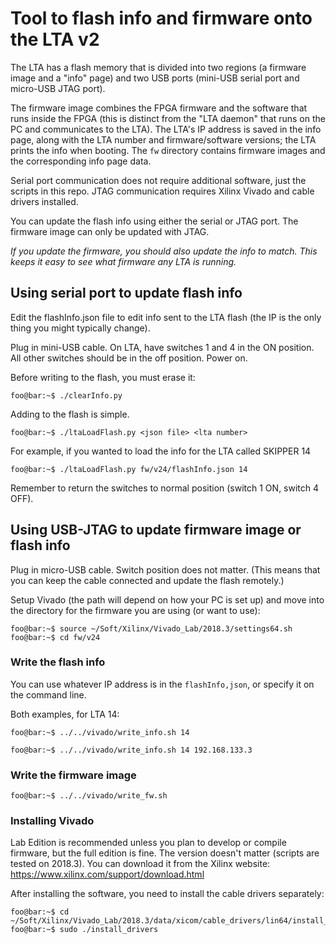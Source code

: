# Tool to flash info and firmware onto the LTA v2
The LTA has a flash memory that is divided into two regions (a firmware image and a "info" page) and two USB ports (mini-USB serial port and micro-USB JTAG port).

The firmware image combines the FPGA firmware and the software that runs inside the FPGA (this is distinct from the "LTA daemon" that runs on the PC and communicates to the LTA).
The LTA's IP address is saved in the info page, along with the LTA number and firmware/software versions; the LTA prints the info when booting.
The `fw` directory contains firmware images and the corresponding info page data.

Serial port communication does not require additional software, just the scripts in this repo.
JTAG communication requires Xilinx Vivado and cable drivers installed.

You can update the flash info using either the serial or JTAG port.
The firmware image can only be updated with JTAG.

*If you update the firmware, you should also update the info to match. This keeps it easy to see what firmware any LTA is running.*

## Using serial port to update flash info
Edit the flashInfo.json file to edit info sent to the LTA flash (the IP is the only thing you might typically change).

Plug in mini-USB cable.
On LTA, have switches 1 and 4 in the ON position.
All other switches should be in the off position.
Power on.

Before writing to the flash, you must erase it:
```console
foo@bar:~$ ./clearInfo.py
```

Adding to the flash is simple.
```console
foo@bar:~$ ./ltaLoadFlash.py <json file> <lta number> 
``` 

For example, if you wanted to load the info for the LTA called SKIPPER 14
```console
foo@bar:~$ ./ltaLoadFlash.py fw/v24/flashInfo.json 14
```

Remember to return the switches to normal position (switch 1 ON, switch 4 OFF).

## Using USB-JTAG to update firmware image or flash info
Plug in micro-USB cable.
Switch position does not matter.
(This means that you can keep the cable connected and update the flash remotely.)

Setup Vivado (the path will depend on how your PC is set up) and move into the directory for the firmware you are using (or want to use):
```console
foo@bar:~$ source ~/Soft/Xilinx/Vivado_Lab/2018.3/settings64.sh
foo@bar:~$ cd fw/v24
```

### Write the flash info
You can use whatever IP address is in the `flashInfo,json`, or specify it on the command line.

Both examples, for LTA 14:
```console
foo@bar:~$ ../../vivado/write_info.sh 14
```
```console
foo@bar:~$ ../../vivado/write_info.sh 14 192.168.133.3
```

### Write the firmware image
```console
foo@bar:~$ ../../vivado/write_fw.sh
```

### Installing Vivado
Lab Edition is recommended unless you plan to develop or compile firmware, but the full edition is fine.
The version doesn't matter (scripts are tested on 2018.3).
You can download it from the Xilinx website: https://www.xilinx.com/support/download.html

After installing the software, you need to install the cable drivers separately:
```console
foo@bar:~$ cd ~/Soft/Xilinx/Vivado_Lab/2018.3/data/xicom/cable_drivers/lin64/install_script/install_drivers/
foo@bar:~$ sudo ./install_drivers
```

